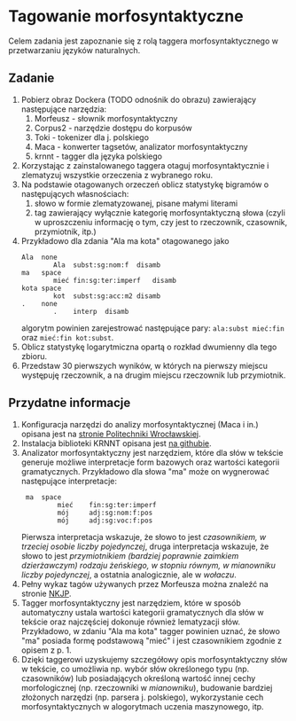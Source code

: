 # Tagowanie morfosyntaktyczne

Celem zadania jest zapoznanie się z rolą taggera morfosyntaktycznego w przetwarzaniu języków naturalnych.

## Zadanie

1. Pobierz obraz Dockera (TODO odnośnik do obrazu) zawierający następujące narzędzia:
   1. Morfeusz - słownik morfosyntaktyczny
   1. Corpus2 - narzędzie dostępu do korpusów
   1. Toki - tokenizer dla j. polskiego
   1. Maca - konwerter tagsetów, analizator morfosyntaktyczny
   1. krnnt - tagger dla języka polskiego
1. Korzystając z zainstalowanego taggera otaguj morfosyntaktycznie i zlematyzuj wszystkie orzeczenia z wybranego roku.
1. Na podstawie otagowanych orzeczeń oblicz statystykę bigramów o następujących własnościach:
   1. słowo w formie zlematyzowanej, pisane małymi literami
   1. tag zawierający wyłącznie kategorię morfosyntaktyczną słowa (czyli w uproszczeniu informację o tym, czy jest to
      rzeczownik, czasownik, przymiotnik, itp.)
1. Przykładowo dla zdania "Ala ma kota" otagowanego jako
   ```
   Ala	none
           Ala	subst:sg:nom:f	disamb
   ma	space
           mieć	fin:sg:ter:imperf	disamb
   kota	space
           kot	subst:sg:acc:m2	disamb
   .	none
           .	interp	disamb
   ```
   algorytm powinien zarejestrować następujące pary: `ala:subst mieć:fin` oraz `mieć:fin kot:subst`.
1. Oblicz statystykę logarytmiczna opartą o rozkład dwumienny dla tego zbioru.
1. Przedstaw 30 pierwszych wyników, w których na pierwszy miejscu występuję rzeczownik, a na drugim miejscu rzeczownik
   lub przymiotnik.

## Przydatne informacje

1. Konfiguracja narzędzi do analizy morfosyntaktycznej (Maca i in.) opisana jest na [stronie Politechniki
   Wrocławskiej](http://nlp.pwr.wroc.pl/redmine/projects/libpltagger/wiki/InstallOnUbuntu11).
1. Instalacja biblioteki KRNNT opisana jest [na githubie](https://github.com/kwrobel-nlp/krnnt).
1. Analizator morfosyntaktyczny jest narzędziem, które dla słów w tekście generuje możliwe interpretacje form bazowych
   oraz wartości kategorii gramatycznych. Przykładowo dla słowa "ma" może on wygnerować następujące interpretacje:
   ``` 
    ma	space
            mieć	fin:sg:ter:imperf
            mój  	adj:sg:nom:f:pos
            mój  	adj:sg:voc:f:pos
   ```
   Pierwsza interpretacja wskazuje, że słowo to jest *czasownikiem, w trzeciej osobie liczby pojedynczej*, druga
   interpretacja wskazuje, że słowo to jest *przymiotnikiem (bardziej poprawnie zaimkiem dzierżawczym) rodzaju
   żeńskiego, w stopniu równym, w mianowniku liczby pojedynczej*, a ostatnia analogicznie, ale w *wołaczu*.
1. Pełny wykaz tagów używanych przez Morfeusza można znaleźć na stronie [NKJP](http://nkjp.pl/poliqarp/help/ense2.html).
1. Tagger morfosyntaktyczny jest narzędziem, które w sposób automatyczny ustala wartości kategorii gramatycznych dla
   słów w tekście oraz najczęściej dokonuje również lematyzacji słów. Przykładowo, w zdaniu "Ala ma kota" tagger
   powinien uznać, że słowo "ma" posiada formę podstawową "mieć" i jest czasownikiem zgodnie z opisem z p. 1.
1. Dzięki taggerowi uzyskujemy szczegółowy opis morfosyntaktyczny słów w tekście, co umożliwia np.
   wybór słów określonego typu (np. czasowników) lub posiadających określoną wartość innej cechy
   morfologicznej (np. rzeczowniki w *mianowniku*), budowanie bardziej złożonych narzędzi (np. parsera j.
   polskiego), wykorzystanie cech morfosyntaktycznych w alogorytmach uczenia maszynowego, itp.
